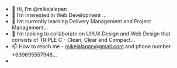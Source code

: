 - 👋 Hi, I’m @mikejalapan
- 👀 I’m interested in Web Development ...
- 🌱 I’m currently learning Delivery Management and Project Management...
- 💞️ I’m looking to collaborate on UI/UX Design and Web Design that consists of TRIPLE C - Clean, Clear and Compact...
- 📫 How to reach me - mikejalapan@gmail.com and phone number +639695557948...
- 

<!---
mikejalapan/mikejalapan is a ✨ special ✨ repository because its `README.md` (this file) appears on your GitHub profile.
You can click the Preview link to take a look at your changes.
--->
